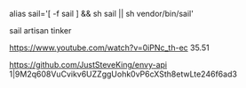 alias sail='[ -f sail ] && sh sail || sh vendor/bin/sail'

sail artisan tinker

https://www.youtube.com/watch?v=0iPNc_th-ec 35.51

https://github.com/JustSteveKing/envy-api
1|9M2q608VuCvikv6UZZggUohk0vP6cXSth8etwLte246f6ad3
